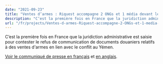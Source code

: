 ```yaml
---
date: "2021-09-23"
title: "Ventes d’armes : Riquest accompagne 2 ONGs et 1 média devant le Tribunal Administratif de Paris"
description: "C’est la première fois en France que la juridiction administrative est saisie pour contester le refus de communication de documents..."
url: "/fr/projects/Ventes-d-armes-Riquest-accompagne-2-ONGs-et-1-media-devant-le-Tribunal-Administratif-de-Paris"
---
```


C’est la première fois en France que la juridiction administrative est saisie pour contester le refus de communication de documents douaniers relatifs à des ventes d'armes en lien avec le conflit au Yémen. 

[Voir le communiqué de presse en français](/articles/Communique-presse-23-09-2021.pdf) et [en anglais](/articles/Press-release-FOIA-ARMS-23-09-2021.pdf). 
